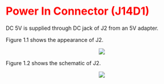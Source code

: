 <h1 style="color:red">
  Power In Connector (J14D1)
</h1>


DC 5V is supplied through DC jack of J2 from an 5V adapter.  

Figure 1.1 shows the appearance of J2.
<p align="center"><img src="https://github.com/Topst-Dev/Documentation/assets/161264431/f0fde73a-27d7-4342-8f64-5268ace2926f"></p>  


Figure 1.2 shows the schematic of J2.
<p align="center"><img src="https://github.com/Topst-Dev/Documentation/assets/161264431/72f8c0f0-9b05-41d1-abf3-a26c6902e44a"></p>  
